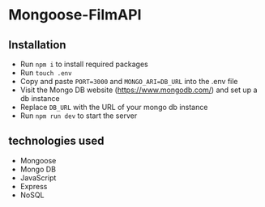# Mongoose-FilmAPI

## Installation

- Run `npm i` to install required packages
- Run `touch .env`
- Copy and paste `PORT=3000` and `MONGO_ARI=DB_URL` into the .env file
- Visit the Mongo DB website (https://www.mongodb.com/) and set up a db instance
- Replace `DB_URL` with the URL of your mongo db instance
- Run `npm run dev` to start the server

## technologies used
- Mongoose 
- Mongo DB
- JavaScript
- Express
- NoSQL
